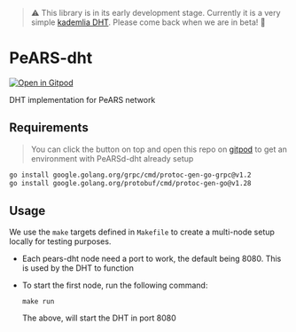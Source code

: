 > ⚠️ This library is in its early development stage. Currently it is a very simple [kademlia DHT](https://en.wikipedia.org/wiki/Kademlia). Please come back when we are in beta! 🥹

# PeARS-dht

[![Open in Gitpod](https://gitpod.io/button/open-in-gitpod.svg)](https://gitpod.io/#https://github.com/PeARSearch/PeARS-dht)

DHT implementation for PeARS network

## Requirements

> You can click the button on top and open this repo on [gitpod](https://gitpod.io) to get an environment with PeARSd-dht already setup

```sh
go install google.golang.org/grpc/cmd/protoc-gen-go-grpc@v1.2
go install google.golang.org/protobuf/cmd/protoc-gen-go@v1.28
```

## Usage

We use the `make` targets defined in `Makefile` to create a multi-node setup locally for testing purposes.

- Each pears-dht node need a port to work, the default being 8080. This is used by the DHT to function
- To start the first node, run the following command:

  ```
  make run
  ```

  The above, will start the DHT in port 8080

